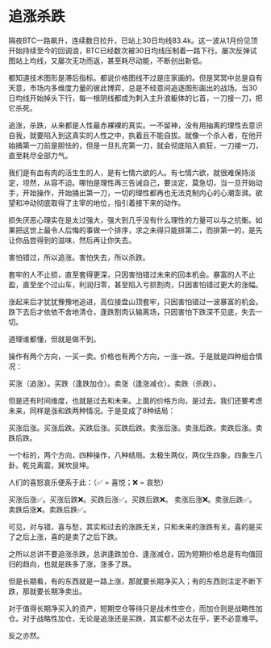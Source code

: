 # 追涨杀跌

隔夜BTC一路飙升，连续数日拉升，已站上30日均线83.4k。这一波从1月份见顶开始持续至今的回调浪，BTC已经数次被30日均线压制着一路下行。屡次反弹试图站上均线，又屡次无功而返，甚至耗尽动能，不断创出新低。

都知道技术图形是滞后指标。都说价格图线不过是庄家画的。但是冥冥中总是自有天意，市场内多维度力量的彼此博弈，总是不经意间追逐图形画出的战场。当30日均线开始掉头下行，每一根阴线都成为刺入主升浪躯体的匕首，一刀接一刀，把它杀死。

追涨，杀跌，从来都是人性最赤裸裸的真实。一不留神，没有用抽离的理性去意识自我，就要陷入到这真实的人性之中，执着且不能自拔。就像一个杀人者，在他开始捅第一刀前是胆怯的，但是一旦扎完第一刀，就会彻底陷入疯狂，一刀接一刀，直至耗尽全部力气。

我们是有血有肉的活生生的人，是有七情六欲的人。有七情六欲，就很难保持淡定，坦然，从容不迫。哪怕是理性再三告诫自己，要淡定，莫急切，当一旦开始动手，开始操作，开始捅出第一刀，一切的理性都再也无法克制内心的心潮澎湃。欲望和冲动彻底取得了主宰的地位，指引着接下来的动作。

损失厌恶心理实在是太过强大，强大到几乎没有什么理性的力量可以与之抗衡。如果把这世上最令人后悔的事做一个排序，求之未得只能排第二，而排第一的，是先让你品尝得到的滋味，然后再让你失去。

害怕错过，所以追涨。害怕失去，所以杀跌。

套牢的人不止损，直至套得更深，只因害怕错过未来的回本机会。暴富的人不止盈，直至坐个过山车，利润归零，甚至陷入亏损割肉，只因害怕错过更大的涨幅。

涨起来后才犹犹豫豫地追进，高位接盘山顶套牢，只因害怕错过一波暴富的机会。跌下去后才依依不舍地清仓，逢跌割肉认输离场，只因害怕下跌深不见底，失去一切。

道理谁都懂，但就是做不到。

操作有两个方向，一买一卖。价格也有两个方向，一涨一跌。于是就是四种组合情况：

买涨（追涨）。买跌（逢跌加仓）。卖涨（逢涨减仓）。卖跌（杀跌）。

但是还有时间维度，也就是过去和未来。上面的价格方向，是过去。我们还要考虑未来，同样是涨和跌两种情况。于是变成了8种结局：

买涨后涨。买涨后跌。买跌后涨。买跌后跌。卖涨后涨。卖涨后跌。卖跌后涨。卖跌后跌。

一个标的，两个方向，四种操作，八种结局。太极生两仪，两仪生四象，四象生八卦。乾兑离震，巽坎艮坤。

人们的喜怒哀乐便系于此：（✅ = 喜悦；❌ = 哀愁）

买涨后涨✅。买涨后跌❌。买跌后涨✅。买跌后跌❌。
卖涨后涨❌。卖涨后跌✅。卖跌后涨❌。卖跌后跌✅。

可见，对与错，喜与愁，其实和过去的涨跌无关，只和未来的涨跌有关。喜的是买了之后上涨，喜的是卖了之后下跌。

之所以总讲不要追涨杀跌，总讲逢跌加仓、逢涨减仓，因为短期价格总是有均值回归的趋向，也就是跌多了涨，涨多了跌。

但是长期看，有的东西就是一路上涨，那就要长期净买入；有的东西则注定不断下跌，那就要长期净卖出。

对于值得长期净买入的资产，短期空仓等待只是战术性空仓，而加仓则是战略性加仓。对于战略性加仓，无论是追涨还是买跌，其实都不必太在乎，更不必意难平。

反之亦然。

